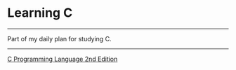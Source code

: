 # Learning C

---

Part of my daily plan for studying C.

---

[C Programming Language 2nd Edition](/mayconreis/learning-c/C_Programming_Language_2nd_Edition)